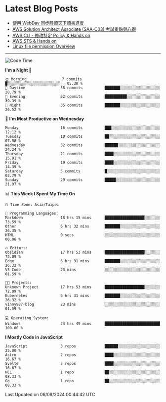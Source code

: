 # Latest Blog Posts
<!-- BLOG-POST-LIST:START -->
- [使用 WebDav 同步靜讀天下讀書進度](https://blog.vinny987.xyz/blog/2024/use-webdav-to-sync-reading-progress-on-moon-app/)
- [AWS Solution Architect Associate &lpar;SAA-C03&rpar; 考試重點與心得](https://blog.vinny987.xyz/blog/2024/key-points-and-insights-on-the-aws-solution-architect-associate-saa-c03-exam/)
- [AWS CLI - 修改特定 Policy &amp; Hands on](https://blog.vinny987.xyz/blog/2024/aws-cli-modify-a-specific-policy-hands-on/)
- [AWS STS &amp; Hands on](https://blog.vinny987.xyz/blog/2024/aws-sts-hands-on/)
- [Linux file permission Overview](https://blog.vinny987.xyz/blog/2024/linux-file-permission-overview/)
<!-- BLOG-POST-LIST:END -->

---

<!--START_SECTION:waka-->
![Code Time](http://img.shields.io/badge/Code%20Time-316%20hrs%2048%20mins-blue)

**I'm a Night 🦉** 

```text
🌞 Morning                7 commits           █░░░░░░░░░░░░░░░░░░░░░░░░   05.30 % 
🌆 Daytime                38 commits          ███████░░░░░░░░░░░░░░░░░░   28.79 % 
🌃 Evening                52 commits          ██████████░░░░░░░░░░░░░░░   39.39 % 
🌙 Night                  35 commits          ███████░░░░░░░░░░░░░░░░░░   26.52 % 
```
📅 **I'm Most Productive on Wednesday** 

```text
Monday                   16 commits          ███░░░░░░░░░░░░░░░░░░░░░░   12.12 % 
Tuesday                  10 commits          ██░░░░░░░░░░░░░░░░░░░░░░░   07.58 % 
Wednesday                32 commits          ██████░░░░░░░░░░░░░░░░░░░   24.24 % 
Thursday                 21 commits          ████░░░░░░░░░░░░░░░░░░░░░   15.91 % 
Friday                   19 commits          ████░░░░░░░░░░░░░░░░░░░░░   14.39 % 
Saturday                 5 commits           █░░░░░░░░░░░░░░░░░░░░░░░░   03.79 % 
Sunday                   29 commits          █████░░░░░░░░░░░░░░░░░░░░   21.97 % 
```


📊 **This Week I Spent My Time On** 

```text
🕑︎ Time Zone: Asia/Taipei

💬 Programming Languages: 
Markdown                 18 hrs 15 mins      ██████████████████░░░░░░░   73.59 % 
Other                    6 hrs 32 mins       ███████░░░░░░░░░░░░░░░░░░   26.35 % 
HTML                     0 secs              ░░░░░░░░░░░░░░░░░░░░░░░░░   00.06 % 

🔥 Editors: 
Obsidian                 17 hrs 53 mins      ██████████████████░░░░░░░   72.09 % 
Edge                     6 hrs 31 mins       ███████░░░░░░░░░░░░░░░░░░   26.32 % 
VS Code                  23 mins             ░░░░░░░░░░░░░░░░░░░░░░░░░   01.59 % 

🐱‍💻 Projects: 
Unknown Project          17 hrs 53 mins      ██████████████████░░░░░░░   72.09 % 
Kubernetes               6 hrs 31 mins       ███████░░░░░░░░░░░░░░░░░░   26.32 % 
vinny987-blog            23 mins             ░░░░░░░░░░░░░░░░░░░░░░░░░   01.59 % 

💻 Operating System: 
Windows                  24 hrs 49 mins      █████████████████████████   100.00 % 
```

**I Mostly Code in JavaScript** 

```text
JavaScript               3 repos             ██████░░░░░░░░░░░░░░░░░░░   25.00 % 
Astro                    2 repos             ████░░░░░░░░░░░░░░░░░░░░░   16.67 % 
Svelte                   2 repos             ████░░░░░░░░░░░░░░░░░░░░░   16.67 % 
HCL                      1 repo              ██░░░░░░░░░░░░░░░░░░░░░░░   08.33 % 
Go                       1 repo              ██░░░░░░░░░░░░░░░░░░░░░░░   08.33 % 
```




 Last Updated on 06/08/2024 00:44:42 UTC
<!--END_SECTION:waka-->

<!--
**vincent97277/vincent97277** is a ✨ _special_ ✨ repository because its `README.md` (this file) appears on your GitHub profile.

Here are some ideas to get you started:

- 🔭 I’m currently working on ...
- 🌱 I’m currently learning ...
- 👯 I’m looking to collaborate on ...
- 🤔 I’m looking for help with ...
- 💬 Ask me about ...
- 📫 How to reach me: ...
- 😄 Pronouns: ...
- ⚡ Fun fact: ...
-->
